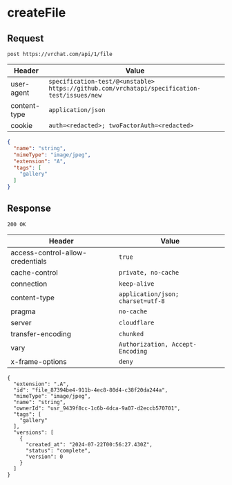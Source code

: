 # createFile

## Request
`post https://vrchat.com/api/1/file`

| Header | Value |
| ------ | ----- |
| user-agent | `specification-test/@<unstable> https://github.com/vrchatapi/specification-test/issues/new` |
| content-type | `application/json` |
| cookie | `auth=<redacted>; twoFactorAuth=<redacted>` |

```json
{
  "name": "string",
  "mimeType": "image/jpeg",
  "extension": "A",
  "tags": [
    "gallery"
  ]
}
```


## Response
`200 OK`

| Header | Value |
| ------ | ----- |
| access-control-allow-credentials | `true` |
| cache-control | `private, no-cache` |
| connection | `keep-alive` |
| content-type | `application/json; charset=utf-8` |
| pragma | `no-cache` |
| server | `cloudflare` |
| transfer-encoding | `chunked` |
| vary | `Authorization, Accept-Encoding` |
| x-frame-options | `deny` |

```jsonc
{
  "extension": ".A",
  "id": "file_87394be4-911b-4ec8-80d4-c38f20da244a",
  "mimeType": "image/jpeg",
  "name": "string",
  "ownerId": "usr_9439f8cc-1c6b-4dca-9a07-d2eccb570701",
  "tags": [
    "gallery"
  ],
  "versions": [
    {
      "created_at": "2024-07-22T00:56:27.430Z",
      "status": "complete",
      "version": 0
    }
  ]
}
```
